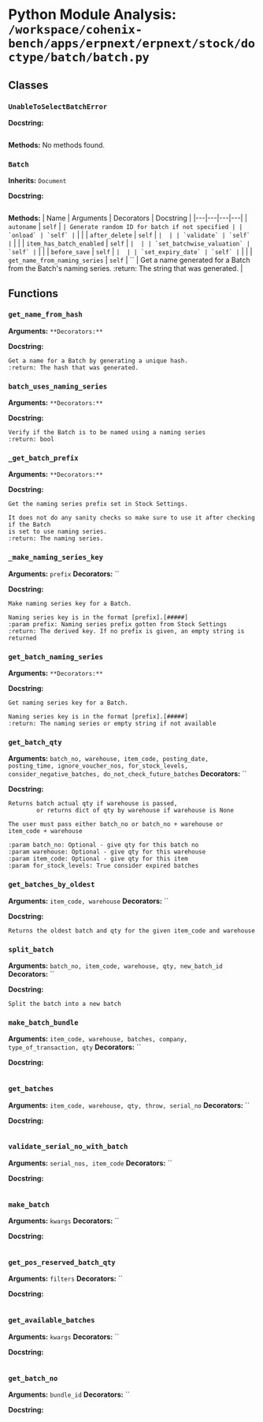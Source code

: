 # Python Module Analysis: `/workspace/cohenix-bench/apps/erpnext/erpnext/stock/doctype/batch/batch.py`

## Classes

### `UnableToSelectBatchError`


**Docstring:**
```

```

**Methods:**
No methods found.

### `Batch`
**Inherits:** `Document`


**Docstring:**
```

```

**Methods:**
| Name | Arguments | Decorators | Docstring |
|---|---|---|---|
| `autoname` | `self` | `` | Generate random ID for batch if not specified |
| `onload` | `self` | `` |  |
| `after_delete` | `self` | `` |  |
| `validate` | `self` | `` |  |
| `item_has_batch_enabled` | `self` | `` |  |
| `set_batchwise_valuation` | `self` | `` |  |
| `before_save` | `self` | `` |  |
| `set_expiry_date` | `self` | `` |  |
| `get_name_from_naming_series` | `self` | `` | Get a name generated for a Batch from the Batch's naming series.
:return: The string that was generated. |





## Functions

### `get_name_from_hash`
**Arguments:** ``
**Decorators:** ``

**Docstring:**
```
Get a name for a Batch by generating a unique hash.
:return: The hash that was generated.
```
### `batch_uses_naming_series`
**Arguments:** ``
**Decorators:** ``

**Docstring:**
```
Verify if the Batch is to be named using a naming series
:return: bool
```
### `_get_batch_prefix`
**Arguments:** ``
**Decorators:** ``

**Docstring:**
```
Get the naming series prefix set in Stock Settings.

It does not do any sanity checks so make sure to use it after checking if the Batch
is set to use naming series.
:return: The naming series.
```
### `_make_naming_series_key`
**Arguments:** `prefix`
**Decorators:** ``

**Docstring:**
```
Make naming series key for a Batch.

Naming series key is in the format [prefix].[#####]
:param prefix: Naming series prefix gotten from Stock Settings
:return: The derived key. If no prefix is given, an empty string is returned
```
### `get_batch_naming_series`
**Arguments:** ``
**Decorators:** ``

**Docstring:**
```
Get naming series key for a Batch.

Naming series key is in the format [prefix].[#####]
:return: The naming series or empty string if not available
```
### `get_batch_qty`
**Arguments:** `batch_no, warehouse, item_code, posting_date, posting_time, ignore_voucher_nos, for_stock_levels, consider_negative_batches, do_not_check_future_batches`
**Decorators:** ``

**Docstring:**
```
Returns batch actual qty if warehouse is passed,
        or returns dict of qty by warehouse if warehouse is None

The user must pass either batch_no or batch_no + warehouse or item_code + warehouse

:param batch_no: Optional - give qty for this batch no
:param warehouse: Optional - give qty for this warehouse
:param item_code: Optional - give qty for this item
:param for_stock_levels: True consider expired batches
```
### `get_batches_by_oldest`
**Arguments:** `item_code, warehouse`
**Decorators:** ``

**Docstring:**
```
Returns the oldest batch and qty for the given item_code and warehouse
```
### `split_batch`
**Arguments:** `batch_no, item_code, warehouse, qty, new_batch_id`
**Decorators:** ``

**Docstring:**
```
Split the batch into a new batch
```
### `make_batch_bundle`
**Arguments:** `item_code, warehouse, batches, company, type_of_transaction, qty`
**Decorators:** ``

**Docstring:**
```

```
### `get_batches`
**Arguments:** `item_code, warehouse, qty, throw, serial_no`
**Decorators:** ``

**Docstring:**
```

```
### `validate_serial_no_with_batch`
**Arguments:** `serial_nos, item_code`
**Decorators:** ``

**Docstring:**
```

```
### `make_batch`
**Arguments:** `kwargs`
**Decorators:** ``

**Docstring:**
```

```
### `get_pos_reserved_batch_qty`
**Arguments:** `filters`
**Decorators:** ``

**Docstring:**
```

```
### `get_available_batches`
**Arguments:** `kwargs`
**Decorators:** ``

**Docstring:**
```

```
### `get_batch_no`
**Arguments:** `bundle_id`
**Decorators:** ``

**Docstring:**
```

```

